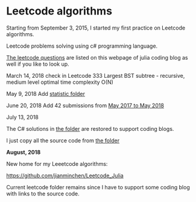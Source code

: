# Leetcode algorithms

Starting from September 3, 2015, I started my first practice on Leetcode algorithms. 

Leetcode problems solving using c# programming language. 

[The leetcode questions](http://juliachencoding.blogspot.ca/2015/08/leetcode-questions-and-web-link.html) are listed on this webpage of julia coding blog as well if you like to look up.
 
 
 March 14, 2018
 check in Leetcode 333 Largest BST subtree - recursive, medium level
 optimal time complexity O(N)
 
May 9, 2018
Add [statistic folder](https://github.com/jianminchen/Leetcode_C-/tree/master/Practice%20statistics)

June 20, 2018
Add 42 submissions from [May 2017 to May 2018](https://github.com/jianminchen/Leetcode_C-/tree/master/2017%20May%20-%202018%20May%2042%20Algorithms%20Submission)

July 13, 2018

The C# solutions in [the folder](https://github.com/jianminchen/Leetcode_C-) are restored to support coding blogs. 

I just copy all the source code from [the folder](https://github.com/jianminchen/Leetcode_C-/tree/master/2015%20January%20-%202017%20May)

**August, 2018**

New home for my Leeetcode algorithms: 

https://github.com/jianminchen/Leetcode_Julia

Current leetcode folder remains since I have to support some coding blog with links to the source code. 



